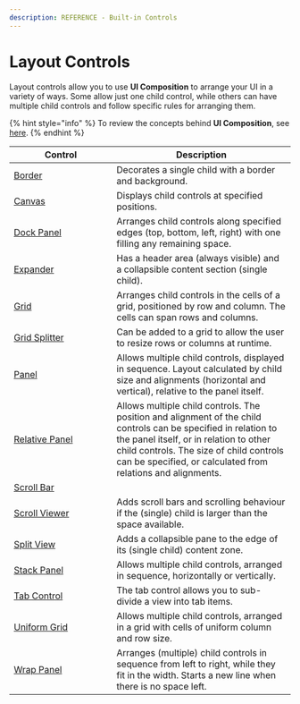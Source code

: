```yaml
---
description: REFERENCE - Built-in Controls
---
```


# Layout Controls

Layout controls allow you to use **UI Composition** to arrange your UI in a variety of ways. Some allow just one child control, while others can have multiple child controls and follow specific rules for arranging them.

{% hint style="info" %}
To review the concepts behind **UI Composition**, see [here](../../concepts/ui-composition.md).
{% endhint %}

<table><thead><tr><th width="168">Control</th><th>Description</th></tr></thead><tbody><tr><td><a href="detailed-reference/border.md">Border</a></td><td>Decorates a single child with a border and background.</td></tr><tr><td><a href="canvas.md">Canvas</a></td><td>Displays child controls at specified positions.</td></tr><tr><td><a href="dockpanel.md">Dock Panel</a></td><td>Arranges child controls along specified edges (top, bottom, left, right) with one filling any remaining space.</td></tr><tr><td><a href="expander.md">Expander</a></td><td>Has a header area (always visible) and a collapsible content section (single child).</td></tr><tr><td><a href="grid.md">Grid</a></td><td>Arranges child controls in the cells of a grid, positioned by row and column. The cells can span rows and columns. </td></tr><tr><td><a href="gridsplitter.md">Grid Splitter</a></td><td>Can be added to a grid to allow the user to resize rows or columns at runtime.</td></tr><tr><td><a href="panel.md">Panel</a></td><td>Allows multiple child controls, displayed in sequence. Layout calculated by child size and alignments (horizontal and vertical), relative to the panel itself. </td></tr><tr><td><a href="relativepanel.md">Relative Panel</a></td><td>Allows multiple child controls. The position and alignment of the child controls can be specified in relation to the panel itself, or in relation to other child controls.  The size of child controls can be specified, or calculated from relations and alignments.</td></tr><tr><td><a href="scrollbar.md">Scroll Bar</a></td><td></td></tr><tr><td><a href="scrollviewer.md">Scroll Viewer</a></td><td>Adds scroll bars and scrolling behaviour if the (single) child is larger than the space available.</td></tr><tr><td><a href="splitview.md">Split View</a></td><td>Adds a collapsible pane to the edge of its (single child) content zone.   </td></tr><tr><td><a href="stackpanel.md">Stack Panel</a></td><td>Allows multiple child controls, arranged in sequence, horizontally or vertically.</td></tr><tr><td><a href="detailed-reference/tabcontrol.md">Tab Control</a></td><td>The tab control allows you to sub-divide a view into tab items.</td></tr><tr><td><a href="detailed-reference/uniform-grid.md">Uniform Grid</a></td><td>Allows multiple child controls, arranged in a grid with cells of uniform column and row size.</td></tr><tr><td><a href="detailed-reference/wrappanel.md">Wrap Panel</a></td><td>Arranges (multiple) child controls in sequence from left to right, while they fit in the width. Starts a new line when there is no space left. </td></tr></tbody></table>
